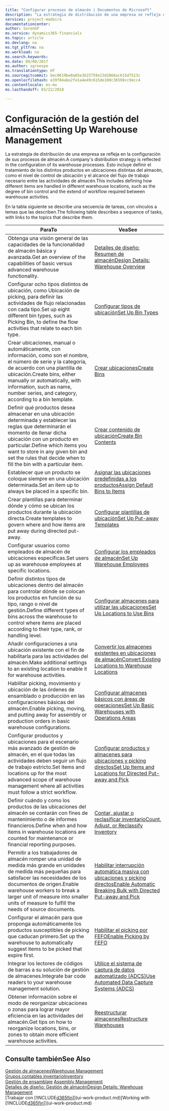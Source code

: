 ```yaml
---
title: "Configurar procesos de almacén | Documentos de Microsoft"
description: "La estrategia de distribución de una empresa se refleja en la configuración de sus procesos de almacén. Esto incluye definir el tratamiento de los distintos productos en ubicaciones distintas del almacén, como el nivel de control de ubicación y el alcance del flujo de trabajo necesario entre las actividades de almacén."
services: project-madeira
documentationcenter: 
author: SorenGP
ms.service: dynamics365-financials
ms.topic: article
ms.devlang: na
ms.tgt_pltfrm: na
ms.workload: na
ms.search.keywords: 
ms.date: 09/08/2017
ms.author: sgroespe
ms.translationtype: HT
ms.sourcegitcommit: bec0619be0a65e3625759e13d2866ac615d7513c
ms.openlocfilehash: e39f84abe2fe1a4e49c615de10dc36599cc9ecc4
ms.contentlocale: es-mx
ms.lasthandoff: 03/22/2018

---
```

# <a name="setting-up-warehouse-management"></a><span data-ttu-id="b7aee-104">Configuración de la gestión del almacén</span><span class="sxs-lookup"><span data-stu-id="b7aee-104">Setting Up Warehouse Management</span></span>
<span data-ttu-id="b7aee-105">La estrategia de distribución de una empresa se refleja en la configuración de sus procesos de almacén.</span><span class="sxs-lookup"><span data-stu-id="b7aee-105">A company's distribution strategy is reflected in the configuration of its warehouse processes.</span></span> <span data-ttu-id="b7aee-106">Esto incluye definir el tratamiento de los distintos productos en ubicaciones distintas del almacén, como el nivel de control de ubicación y el alcance del flujo de trabajo necesario entre las actividades de almacén.</span><span class="sxs-lookup"><span data-stu-id="b7aee-106">This includes defining how different items are handled in different warehouse locations, such as the degree of bin control and the extend of workflow required between warehouse activities.</span></span>  

 <span data-ttu-id="b7aee-107">En la tabla siguiente se describe una secuencia de tareas, con vínculos a temas que las describen.</span><span class="sxs-lookup"><span data-stu-id="b7aee-107">The following table describes a sequence of tasks, with links to the topics that describe them.</span></span>   

|<span data-ttu-id="b7aee-108">**Para**</span><span class="sxs-lookup"><span data-stu-id="b7aee-108">**To**</span></span>|<span data-ttu-id="b7aee-109">**Vea**</span><span class="sxs-lookup"><span data-stu-id="b7aee-109">**See**</span></span>|  
|------------|-------------|  
|<span data-ttu-id="b7aee-110">Obtenga una visión general de las capacidades de la funcionalidad de almacén básica y avanzada.</span><span class="sxs-lookup"><span data-stu-id="b7aee-110">Get an overview of the capabilities of basic versus advanced warehouse functionality.</span></span>|[<span data-ttu-id="b7aee-111">Detalles de diseño: Resumen de almacén</span><span class="sxs-lookup"><span data-stu-id="b7aee-111">Design Details: Warehouse Overview</span></span>](design-details-warehouse-overview.md)|  
|<span data-ttu-id="b7aee-112">Configurar ocho tipos distintos de ubicación, como Ubicación de picking, para definir las actividades de flujo relacionadas con cada tipo.</span><span class="sxs-lookup"><span data-stu-id="b7aee-112">Set up eight different bin types, such as Picking Bin, to define the flow activities that relate to each bin type.</span></span>|[<span data-ttu-id="b7aee-113">Configurar tipos de ubicación</span><span class="sxs-lookup"><span data-stu-id="b7aee-113">Set Up Bin Types</span></span>](warehouse-how-to-set-up-bin-types.md)|  
|<span data-ttu-id="b7aee-114">Crear ubicaciones, manual o automáticamente, con información, como son el nombre, el número de serie y la categoría, de acuerdo con una plantilla de ubicación.</span><span class="sxs-lookup"><span data-stu-id="b7aee-114">Create bins, either manually or automatically, with information, such as name, number series, and category, according to a bin template.</span></span>|[<span data-ttu-id="b7aee-115">Crear ubicaciones</span><span class="sxs-lookup"><span data-stu-id="b7aee-115">Create Bins</span></span>](warehouse-how-to-create-individual-bins.md)|  
|<span data-ttu-id="b7aee-116">Definir qué productos desea almacenar en una ubicación determinada y establecer las reglas que determinarán el momento de llenar dicha ubicación con un producto en particular.</span><span class="sxs-lookup"><span data-stu-id="b7aee-116">Define which items you want to store in any given bin and set the rules that decide when to fill the bin with a particular item.</span></span>|[<span data-ttu-id="b7aee-117">Crear contenido de ubicación</span><span class="sxs-lookup"><span data-stu-id="b7aee-117">Create Bin Contents</span></span>](warehouse-how-to-set-up-bin-contents.md)|  
|<span data-ttu-id="b7aee-118">Establecer que un producto se coloque siempre en una ubicación determinada.</span><span class="sxs-lookup"><span data-stu-id="b7aee-118">Set an item up to always be placed in a specific bin.</span></span>|[<span data-ttu-id="b7aee-119">Asignar las ubicaciones predefinidas a los productos</span><span class="sxs-lookup"><span data-stu-id="b7aee-119">Assign Default Bins to Items</span></span>](warehouse-how-to-assign-default-bins-to-items.md)|
|<span data-ttu-id="b7aee-120">Crear plantillas para determinar dónde y cómo se ubican los productos durante la ubicación directa.</span><span class="sxs-lookup"><span data-stu-id="b7aee-120">Create templates to govern where and how items are put away during directed put-away.</span></span>|[<span data-ttu-id="b7aee-121">Configurar plantillas de ubicación</span><span class="sxs-lookup"><span data-stu-id="b7aee-121">Set Up Put-away Templates</span></span>](warehouse-how-to-set-up-put-away-templates.md)|
|<span data-ttu-id="b7aee-122">Configurar usuarios como empleados de almacén de ubicaciones específicas.</span><span class="sxs-lookup"><span data-stu-id="b7aee-122">Set users up as warehouse employees at specific locations.</span></span>|[<span data-ttu-id="b7aee-123">Configurar los empleados de almacén</span><span class="sxs-lookup"><span data-stu-id="b7aee-123">Set Up Warehouse Employees</span></span>](warehouse-how-to-set-up-warehouse-employees.md)|
|<span data-ttu-id="b7aee-124">Definir distintos tipos de ubicaciones dentro del almacén para controlar dónde se colocan los productos en función de su tipo, rango o nivel de gestión.</span><span class="sxs-lookup"><span data-stu-id="b7aee-124">Define different types of bins across the warehouse to control where items are placed according to their type, rank, or handling level.</span></span>|[<span data-ttu-id="b7aee-125">Configurar almacenes para utilizar las ubicaciones</span><span class="sxs-lookup"><span data-stu-id="b7aee-125">Set Up Locations to Use Bins</span></span>](warehouse-how-to-set-up-locations-to-use-bins.md)|
|<span data-ttu-id="b7aee-126">Añadir configuraciones a una ubicación existente con el fin de habilitarla para las actividades del almacén.</span><span class="sxs-lookup"><span data-stu-id="b7aee-126">Make additional settings to an existing location to enable it for warehouse activities.</span></span>|[<span data-ttu-id="b7aee-127">Convertir los almacenes existentes en ubicaciones de almacén</span><span class="sxs-lookup"><span data-stu-id="b7aee-127">Convert Existing Locations to Warehouse Locations</span></span>](warehouse-how-to-convert-existing-locations-to-warehouse-locations.md)|
|<span data-ttu-id="b7aee-128">Habilitar picking, movimiento y ubicación de las órdenes de ensamblado o producción en las configuraciones básicas del almacén.</span><span class="sxs-lookup"><span data-stu-id="b7aee-128">Enable picking, moving, and putting away for assembly or production orders in basic warehouse configurations.</span></span>|[<span data-ttu-id="b7aee-129">Configurar almacenes básicos con áreas de operaciones</span><span class="sxs-lookup"><span data-stu-id="b7aee-129">Set Up Basic Warehouses with Operations Areas</span></span>](warehouse-how-to-set-up-basic-warehouses-with-operations-areas.md)|  
|<span data-ttu-id="b7aee-130">Configurar productos y ubicaciones para el escenario más avanzado de gestión de almacén, en el que todas las actividades deben seguir un flujo de trabajo estricto.</span><span class="sxs-lookup"><span data-stu-id="b7aee-130">Set items and locations up for the most advanced scope of warehouse management where all activities must follow a strict workflow.</span></span>|[<span data-ttu-id="b7aee-131">Configurar productos y almacenes para ubicaciones y picking directos</span><span class="sxs-lookup"><span data-stu-id="b7aee-131">Set Up Items and Locations for Directed Put-away and Pick</span></span>](warehouse-how-to-set-up-items-for-directed-put-away-and-pick.md)|  
|<span data-ttu-id="b7aee-132">Definir cuándo y como los productos de las ubicaciones del almacén se contarán con fines de mantenimiento o de informes financieros.</span><span class="sxs-lookup"><span data-stu-id="b7aee-132">Define when and how items in warehouse locations are counted for maintenance or financial reporting purposes.</span></span>|[<span data-ttu-id="b7aee-133">Contar, ajustar o reclasificar inventario</span><span class="sxs-lookup"><span data-stu-id="b7aee-133">Count, Adjust, or Reclassify Inventory</span></span>](inventory-how-count-adjust-reclassify.md)|
|<span data-ttu-id="b7aee-134">Permitir a los trabajadores de almacén romper una unidad de medida más grande en unidades de medida más pequeñas para satisfacer las necesidades de los documentos de origen.</span><span class="sxs-lookup"><span data-stu-id="b7aee-134">Enable warehouse workers to break a larger unit of measure into smaller units of measure to fulfill the needs of source documents.</span></span>|[<span data-ttu-id="b7aee-135">Habilitar interrupción automática masiva con ubicaciones y picking directos</span><span class="sxs-lookup"><span data-stu-id="b7aee-135">Enable Automatic Breaking Bulk with Directed Put-away and Pick</span></span>](warehouse-enable-automatic-breaking-bulk-with-directed-put-away-and-pick.md)|  
|<span data-ttu-id="b7aee-136">Configurar el almacén para que proponga automáticamente los productos susceptibles de picking que caducan primero.</span><span class="sxs-lookup"><span data-stu-id="b7aee-136">Set up the warehouse to automatically suggest items to be picked that expire first.</span></span>|[<span data-ttu-id="b7aee-137">Habilitar el picking por FEFO</span><span class="sxs-lookup"><span data-stu-id="b7aee-137">Enable Picking by FEFO</span></span>](warehouse-picking-by-fefo.md)|
|<span data-ttu-id="b7aee-138">Integrar los lectores de códigos de barras a su solución de gestión de almacenes.</span><span class="sxs-lookup"><span data-stu-id="b7aee-138">Integrate bar code readers to your warehouse management solution.</span></span>|[<span data-ttu-id="b7aee-139">Utilice el sistema de captura de datos automatizado (ADCS)</span><span class="sxs-lookup"><span data-stu-id="b7aee-139">Use Automated Data Capture Systems (ADCS)</span></span>](warehouse-use-automated-data-capture-systems-adcs.md)|  
|<span data-ttu-id="b7aee-140">Obtener información sobre el modo de reorganizar ubicaciones o zonas para lograr mayor eficiencia en las actividades del almacén.</span><span class="sxs-lookup"><span data-stu-id="b7aee-140">Get tips on how to reorganize locations, bins, or zones to obtain more efficient warehouse activities.</span></span>|[<span data-ttu-id="b7aee-141">Reestructurar almacenes</span><span class="sxs-lookup"><span data-stu-id="b7aee-141">Restructure Warehouses</span></span>](warehouse-how-to-restructure-warehouses.md)|  

## <a name="see-also"></a><span data-ttu-id="b7aee-142">Consulte también</span><span class="sxs-lookup"><span data-stu-id="b7aee-142">See Also</span></span>  
[<span data-ttu-id="b7aee-143">Gestión de almacenes</span><span class="sxs-lookup"><span data-stu-id="b7aee-143">Warehouse Management</span></span>](warehouse-manage-warehouse.md)  
[<span data-ttu-id="b7aee-144">Grupos contables inventario</span><span class="sxs-lookup"><span data-stu-id="b7aee-144">Inventory</span></span>](inventory-manage-inventory.md)  
<span data-ttu-id="b7aee-145">[Gestión de ensamblaje](assembly-assemble-items.md)  </span><span class="sxs-lookup"><span data-stu-id="b7aee-145">[Assembly Management](assembly-assemble-items.md)  </span></span>  
[<span data-ttu-id="b7aee-146">Detalles de diseño: Gestión de almacén</span><span class="sxs-lookup"><span data-stu-id="b7aee-146">Design Details: Warehouse Management</span></span>](design-details-warehouse-management.md)  
<span data-ttu-id="b7aee-147">[Trabajar con [!INCLUDE[d365fin](includes/d365fin_md.md)]](ui-work-product.md)</span><span class="sxs-lookup"><span data-stu-id="b7aee-147">[Working with [!INCLUDE[d365fin](includes/d365fin_md.md)]](ui-work-product.md)</span></span>

